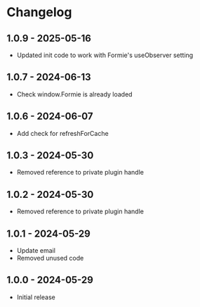 # Changelog

## 1.0.9 - 2025-05-16

- Updated init code to work with Formie's useObserver setting

## 1.0.7 - 2024-06-13

- Check window.Formie is already loaded

## 1.0.6 - 2024-06-07

- Add check for refreshForCache

## 1.0.3 - 2024-05-30

- Removed reference to private plugin handle

## 1.0.2 - 2024-05-30

- Removed reference to private plugin handle

## 1.0.1 - 2024-05-29

- Update email
- Removed unused code

## 1.0.0 - 2024-05-29

- Initial release